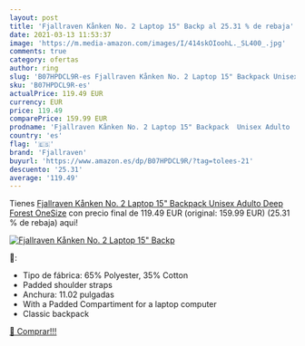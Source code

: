 ```yaml
---
layout: post
title: 'Fjallraven Kånken No. 2 Laptop 15" Backp al 25.31 % de rebaja'
date: 2021-03-13 11:53:37
image: 'https://m.media-amazon.com/images/I/414skOIoohL._SL400_.jpg'
comments: true
category: ofertas
author: ring
slug: 'B07HPDCL9R-es Fjallraven Kånken No. 2 Laptop 15" Backpack Unisex Adulto...'
sku: 'B07HPDCL9R-es'
actualPrice: 119.49 EUR
currency: EUR
price: 119.49
comparePrice: 159.99 EUR
prodname: 'Fjallraven Kånken No. 2 Laptop 15" Backpack  Unisex Adulto  Deep Forest  OneSize'
country: 'es'
flag: '🇪🇸'
brand: 'Fjallraven'
buyurl: 'https://www.amazon.es/dp/B07HPDCL9R/?tag=tolees-21'
descuento: '25.31'
average: '119.49'
---
```


Tienes [Fjallraven Kånken No. 2 Laptop 15" Backpack  Unisex Adulto  Deep Forest  OneSize](https://www.amazon.es/dp/B07HPDCL9R/?tag=tolees-21) con precio final de  119.49 EUR (original: 159.99 EUR) (25.31 %  de rebaja) aqui!

[![Fjallraven Kånken No. 2 Laptop 15" Backp](https://m.media-amazon.com/images/I/414skOIoohL._SL400_.jpg)](https://www.amazon.es/dp/B07HPDCL9R/?tag=tolees-21)

🔎:

- Tipo de fábrica: 65% Polyester, 35% Cotton
- Padded shoulder straps
- Anchura: 11.02 pulgadas
- With a Padded Compartiment for a laptop computer
- Classic backpack

[🛒 Comprar!!!](https://www.amazon.es/dp/B07HPDCL9R/?tag=tolees-21)
